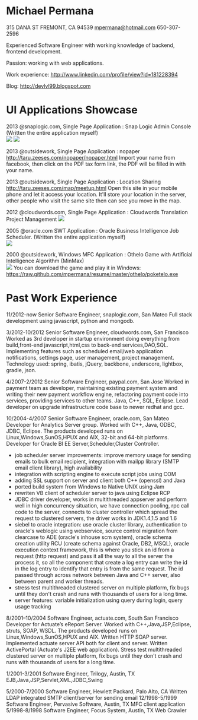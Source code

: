 Michael Permana
===============

315 DANA ST
FREMONT, CA 94539
mpermana@hotmail.com 650-307-2596

Experienced Software Engineer with working knowledge of backend, frontend development.

Passion: working with web applications.

Work experience: http://www.linkedin.com/profile/view?id=181228394

Blog: http://devlvl99.blogspot.com


UI Applications Showcase
========================
2013 @snaplogic.com, Single Page Application : Snap Logic Admin Console (Written the entire application myself)<br>
<img src="https://raw.github.com/mpermana/resume/master/snaplogic/snaplogic%20user.png">
<img src="https://raw.github.com/mpermana/resume/master/snaplogic/snaplogic%20schedule.png">

2013 @outsidework, Single Page Application : nopaper
http://taru.zeeses.com/nopaper/nopaper.html
Import your name from facebook, then click on the PDF tax form link, the PDF will be filled in with your name.

2013 @outsidework, Single Page Application : Location Sharing
http://taru.zeeses.com/map/meetup.html
Open this site in your mobile phone and let it access your location. It'll store your location in the server, other people who visit the same site then can see you move in the map.


2012 @cloudwords.com, Single Page Application : Cloudwords Translation Project Management
<img src="https://raw.github.com/mpermana/resume/master/cloudwords/cloudwords.jpg">

2005 @oracle.com SWT Application : Oracle Business Intelligence Job Scheduler. (Written the entire application myself)<br>
<img src="https://raw.github.com/mpermana/resume/master/oracle/obischeduler.jpg">


2000 @outsidework, Windows MFC Application : Othelo Game with Artificial Intelligence Algorithm (MinMax)<br>
<img src="https://raw.github.com/mpermana/resume/master/othelo/screen.png">
You can download the game and play it in Windows:
https://raw.github.com/mpermana/resume/master/othelo/poketelo.exe


Past Work Experience
====================

11/2012-now Senior Software Engineer, snaplogic.com, San Mateo
Full stack development using javascript, python and mongodb.

3/2012-10/2012 Senior Software Engineer, cloudwords.com, San Francisco
Worked as 3rd developer in startup environment doing everything from build,front-end javascript,html,css to back-end services,DAO,SQL. Implementing features such as scheduled email/web application notifications, settings page, user management, project management. Technology used: spring, ibatis, jQuery, backbone, underscore, lightbox, gradle, json.

4/2007-2/2012 Senior Software Engineer, paypal.com, San Jose
Worked in payment team as developer, maintaining existing payment system and writing their new payment workflow engine, refactoring payment code into services, providing services to other teams. Java, C++, SQL, Eclipse. Lead developer on upgrade infrastructure code base to newer redhat and gcc.

10/2004-4/2007 Senior Software Engineer, oracle.com, San Mateo
Developer for Analytics Server group. Worked with C++, Java, ODBC, JDBC, Eclipse. The products developed runs on Linux,Windows,SunOS,HPUX and AIX, 32-bit and 64-bit platforms. Developer for Oracle BI EE Server,Scheduler,Cluster Controller. 
- job scheduler server improvements: improve memory usage for sending emails to bulk email recipient, integration with mailpp library (SMTP email client library), high availability
- integration with scripting engine to execute script jobs using COM
- adding SSL support on server and client both C++ (openssl) and Java
- ported build system from Windows to Native UNIX using Jam
- rewriten VB client of scheduler server to java using Eclipse RCP
- JDBC driver developer, works in multithreaded appserver and perform well in high concurrency situation, we have connection pooling, rpc call code to the server, connects to cluster controller which spread the request to clustered servers, the driver works in JDK1.4,1.5 and 1.6
- siebel to oracle integration: use oracle cluster library, authentication to oracle's weblogic using webservice, source control migration from clearcase to ADE (oracle's inhouse scm system), oracle schema creation utility RCU (create schema against Oracle, DB2, MSQL), oracle execution context framework, this is where you stick an id from a request (http request) and pass it all the way to all the server the process it, so all the component that create a log entry can write the id in the log entry to identify that entry is from the same request. The id passed through across network between Java and C++ server, also between parent and worker threads.
- stress test multithreaded clustered server on multiple platform, fix bugs until they don't crash and runs with thousands of users for a long time.
- server features: variable initialization using query during login, query usage tracking

8/2001–10/2004 Software Engineer, actuate.com, South San Francisco
Developer for Actuate’s eReport Server. Worked with C++,Java,JSP,Eclipse, struts, SOAP, WSDL. The products developed runs on Linux,Windows,SunOS,HPUX and AIX. Written HTTP SOAP server. Implemented actuate server API both for client and server. Written ActivePortal (Actuate's J2EE web application). Stress test multithreaded clustered server on multiple platform, fix bugs until they don't crash and runs with thousands of users for a long time.

1/2001-3/2001 Software Engineer, Trilogy, Austin, TX
EJB,Java,JSP,Servlet,XML,JDBC,Swing

5/2000-7/2000 Software Engineer, Hewlett Packard, Palo Alto, CA
Written LDAP integrated SMTP client/server for sending email 
12/1998-5/1999 Software Engineer, Pervasive Software, Austin, TX
MFC client application
5/1998-8/1998 Software Engineer, Focus System, Austin, TX
Web Crawler


